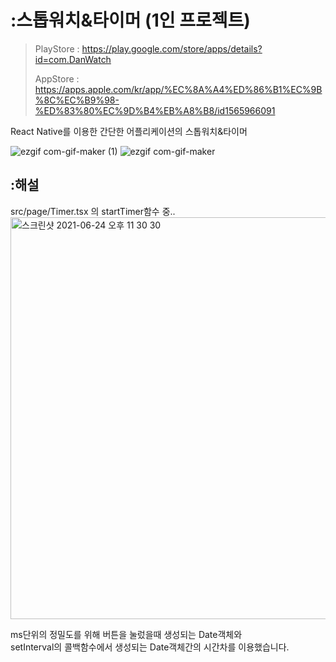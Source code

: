 # :스톱워치&타이머 (1인 프로젝트)
> PlayStore : https://play.google.com/store/apps/details?id=com.DanWatch
> 
> AppStore : https://apps.apple.com/kr/app/%EC%8A%A4%ED%86%B1%EC%9B%8C%EC%B9%98-%ED%83%80%EC%9D%B4%EB%A8%B8/id1565966091

React Native를 이용한 간단한 어플리케이션의 스톱워치&타이머

![ezgif com-gif-maker (1)](https://user-images.githubusercontent.com/54474732/123280045-67724800-d543-11eb-8fb4-7ae889c42b13.gif)
![ezgif com-gif-maker](https://user-images.githubusercontent.com/54474732/123280067-6a6d3880-d543-11eb-80fc-584afb7c75fa.gif)

## :해설
src/page/Timer.tsx 의 startTimer함수 중..   
<img width="643" alt="스크린샷 2021-06-24 오후 11 30 30" src="https://user-images.githubusercontent.com/54474732/123280961-38a8a180-d544-11eb-9da9-7fca359cb880.png">

ms단위의 정밀도를 위해 버튼을 눌렀을때 생성되는 Date객체와  
setInterval의 콜백함수에서 생성되는 Date객체간의 시간차를 이용했습니다.

